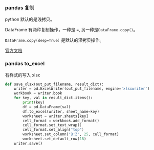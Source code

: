### pandas 复制

python 默认的是浅拷贝。

DataFrame 有两种复制操作，一种是 `=`,  另一种是`DataFrame.copy()`。

`DataFrame.copy(deep=True)` 是默认的深拷贝操作。

[官方文档](https://github.com/pandas-dev/pandas/blob/v1.2.3/pandas/core/generic.py#L5889-L5997)



### pandas to_excel

有样式的写入 xlsx

```python
def save_xlsx(out_put_filename, result_dict):
    writer = pd.ExcelWriter(out_put_filename, engine='xlsxwriter')
    workbook = writer.book
    for key, val in result_dict.items():
        print(key)
        df = pd.DataFrame(val)
        df.to_excel(writer, sheet_name=key)
        worksheet = writer.sheets[key]
        cell_format = workbook.add_format()
        cell_format.set_text_wrap()
        cell_format.set_align("top")
        worksheet.set_column("B:Z", 25, cell_format)
        worksheet.set_default_row(18)
    writer.save()
```
